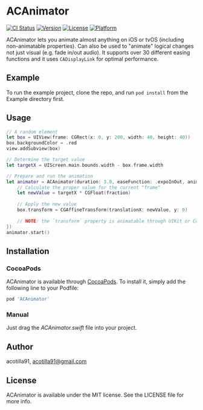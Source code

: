 
# ACAnimator

[![CI Status](https://img.shields.io/travis/acotilla91/ACAnimator.svg?style=flat)](https://travis-ci.org/acotilla91/ACAnimator)
[![Version](https://img.shields.io/cocoapods/v/ACAnimator.svg?style=flat)](https://cocoapods.org/pods/ACAnimator)
[![License](https://img.shields.io/cocoapods/l/ACAnimator.svg?style=flat)](https://cocoapods.org/pods/ACAnimator)
[![Platform](https://img.shields.io/cocoapods/p/ACAnimator.svg?style=flat)](https://cocoapods.org/pods/ACAnimator)

ACAnimator lets you animate almost anything on iOS or tvOS (including non-animatable properties). Can also be used to "animate" logical changes not just visual (e.g. fade in/out audio). It supports over 30 different easing functions and it uses `CADisplayLink` for optimal performance.

## Example

To run the example project, clone the repo, and run `pod install` from the Example directory first.

## Usage

``` swift
// A random element
let box = UIView(frame: CGRect(x: 0, y: 200, width: 40, height: 40))
box.backgroundColor = .red
view.addSubview(box)

// Determine the target value
let targetX = UIScreen.main.bounds.width - box.frame.width

// Prepare and run the animation
let animator = ACAnimator(duration: 3.0, easeFunction: .expoInOut, animation: { (fraction, _, _) in
    // Calculate the proper value for the current "frame"
    let newValue = targetX * CGFloat(fraction)
    
    // Apply the new value
    box.transform = CGAffineTransform(translationX: newValue, y: 0)
    
    // NOTE: the `transform` property is animatable through UIKit or CoreAnimation, this example just showcases the equivalent implementation using ACAnimator.
})
animator.start()
```

## Installation

### CocoaPods

ACAnimator is available through [CocoaPods](https://cocoapods.org). To install
it, simply add the following line to your Podfile:

```ruby
pod 'ACAnimator'
```

### Manual

Just drag the *ACAnimator.swift* file into your project.

## Author

acotilla91, acotilla91@gmail.com

## License

ACAnimator is available under the MIT license. See the LICENSE file for more info.
